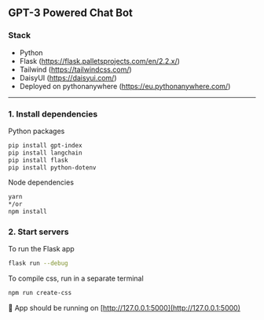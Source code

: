 ## GPT-3 Powered Chat Bot

### Stack

- Python
- Flask (https://flask.palletsprojects.com/en/2.2.x/)
- Tailwind (https://tailwindcss.com/)
- DaisyUI (https://daisyui.com/)
- Deployed on pythonanywhere (https://eu.pythonanywhere.com/)

---

### 1. Install dependencies

Python packages

```bash
pip install gpt-index
pip install langchain
pip install flask
pip install python-dotenv
```

Node dependencies

```bash
yarn
*/or
npm install
```

### 2. Start servers

To run the Flask app

```bash
flask run --debug
```

To compile css, run in a separate terminal

```bash
npm run create-css
```

🚀 App should be running on [http://127.0.0.1:5000](http://127.0.0.1:5000)
